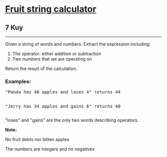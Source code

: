 <h1><a href="https://www.codewars.com/kata/57b9fc5b8f5813384a000aa3">Fruit string calculator</a></h1>
<h2>7 Kuy</h2>
<hr>
<p>Given a string of words and numbers. Extract the expression including:</p>
<ol>
<li>The operator: either addition or subtraction</li>
<li>Two numbers that we are operating on</li>
</ol>
<p>Return the result of the calculation.</p>
<h3>Examples:</h3>
<pre>
"Panda has 48 apples and loses 4" returns 44

"Jerry has 34 apples and gains 6" returns 40
</pre>
<p>"loses" and "gains" are the only two words describing operators.</p>
<p><b>Note:</b></p> 
<p>No fruit debts nor bitten apples</p>
<p>The numbers are integers and no negatives</p>
